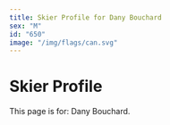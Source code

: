 ```yaml
---
title: Skier Profile for Dany Bouchard
sex: "M"
id: "650"
image: "/img/flags/can.svg" 
---
```


# Skier Profile

This page is for: Dany Bouchard.
    